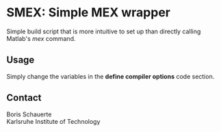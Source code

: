 # SMEX: Simple MEX wrapper

Simple build script that is more intuitive to set up than directly calling
Matlab's *mex* command.

## Usage

Simply change the variables in the **define compiler options** code section.

## Contact

Boris Schauerte  
Karlsruhe Institute of Technology  
